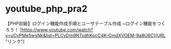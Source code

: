 # youtube_php_pra2
【PHP初級】ログイン機能作成手順とユーザテーブル作成 ~ログイン機能をつくろう！
[https://www.youtube.com/watch?v=uCvPMe5wsNk&list=PLCyDm9NTxdhKocC4K-CmdXVGEM-9a8U6C](URL "リンク")
